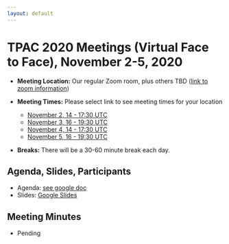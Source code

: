 ```yaml
---
layout: default
---
```


# TPAC 2020 Meetings (Virtual Face to Face), November 2-5, 2020

* **Meeting Location:** Our regular Zoom room, plus others TBD ([link to zoom information](https://lists.w3.org/Archives/Member/member-did-wg/2020Jun/0000.html))
* **Meeting Times:** Please select link to see meeting times for your location
  * [November 2, 14 - 17:30 UTC](https://www.timeanddate.com/worldclock/fixedtime.html?msg=TPAC+DID+WG+Day+1&iso=20201102T10&p1=43&ah=3&am=30)
  * [November 3, 16 - 19:30 UTC](https://www.timeanddate.com/worldclock/fixedtime.html?msg=TPAC+DID+WG+Day+2&iso=20201103T12&p1=43&ah=3&am=30)
  * [November 4, 14 - 17:30 UTC](https://www.timeanddate.com/worldclock/fixedtime.html?msg=TPAC+DID+WG+Day+3&iso=20201104T10&p1=43&ah=3&am=30)
  * [November 5, 16 - 19:30 UTC](https://www.timeanddate.com/worldclock/fixedtime.html?msg=TPAC+DID+WG+Day+4&iso=20201105T12&p1=43&ah=3&am=30)
  
* **Breaks:** There will be a 30-60 minute break each day. 

## Agenda, Slides, Participants

* Agenda: [see google doc](https://tinyurl.com/yydapmu3)
* Slides: [Google Slides](https://docs.google.com/presentation/d/1RoE8E4y8S1j65EJaXZ8oihkduNbjTXXvdwtkzw961Xw/edit?usp=sharing)

## Meeting Minutes

* Pending
